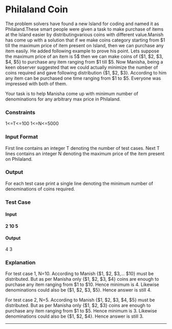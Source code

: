 <html>

<h1>Philaland Coin</h1>
<p>
The problem solvers have found a new Island for coding and named it as Philaland.These smart people were given a task to make purchase of items at the Island easier by distributingvarious coins with different value.Manish has come up with a solution that if we make coins category starting from $1 till the maximum price of item present on Island, then we can purchase any item easily. He added
following example to prove his point.
Lets suppose the maximum price of an item is 5$ then we can make coins of {$1, $2, $3, $4, $5}
to purchase any item ranging from $1 till $5.
Now Manisha, being a keen observer suggested that we could actually minimize the number of coins required and gave following distribution {$1, $2, $3}. According to him any item can be purchased one time ranging from $1 to $5. Everyone was impressed with both of them.


</p><p>
Your task is to help Manisha come up with minimum number of denominations for any arbitrary max price in Philaland.
</p><p>
<h3>Constraints</h3>
1<=T<=100
1<=N<=5000
</p><p>
<h3>Input Format</h3>
First line contains an integer T denoting the number of test cases.
Next T lines contains an integer N denoting the maximum price of the item present on Philaland.
</p><p>
<h3>Output</h3>
For each test case print a single line denoting the minimum number of denominations of coins required.
</p><p>
<h3>Test Case</h3>
<h4>Input<h4>
2
10
5
</p><p>
  <h4>Output</h4>
4
3
</p><p>
<h3>Explanation</h3>
</p><p>
For test case 1, N=10.
According to Manish {$1, $2, $3,… $10} must be distributed.
But as per Manisha only {$1, $2, $3, $4} coins are enough to purchase any item ranging from $1 to $10. Hence minimum is 4. Likewise denominations could also be {$1, $2, $3, $5}. Hence answer is still 4.
</p><p>
For test case 2, N=5.
According to Manish {$1, $2, $3, $4, $5} must be distributed.
But as per Manisha only {$1, $2, $3} coins are enough to purchase any item ranging from $1 to $5. Hence minimum is 3. Likewise denominations could also be {$1, $2, $4}. Hence answer is still 3.
</p>
<hr>
</body>
</html>
